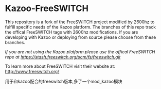 Kazoo-FreeSWITCH
================

This repository is a fork of the FreeSWITCH project modified by 2600hz to fulfill specific needs of the Kazoo platform. The branches of this repo track the offical FreeSWITCH tags with 2600hz modifications. If you are developing with Kazoo or deploying from source please choose from these branches.


_If you are not using the Kazoo platform please use the offical FreeSWITCH repo at https://stash.freeswitch.org/scm/fs/freeswitch.git_


To learn more about FreeSWITCH visit their website at: http://www.freeswitch.org/


用于和kazoo配合的freeswitch版本,多了一个mod_kazoo模块

